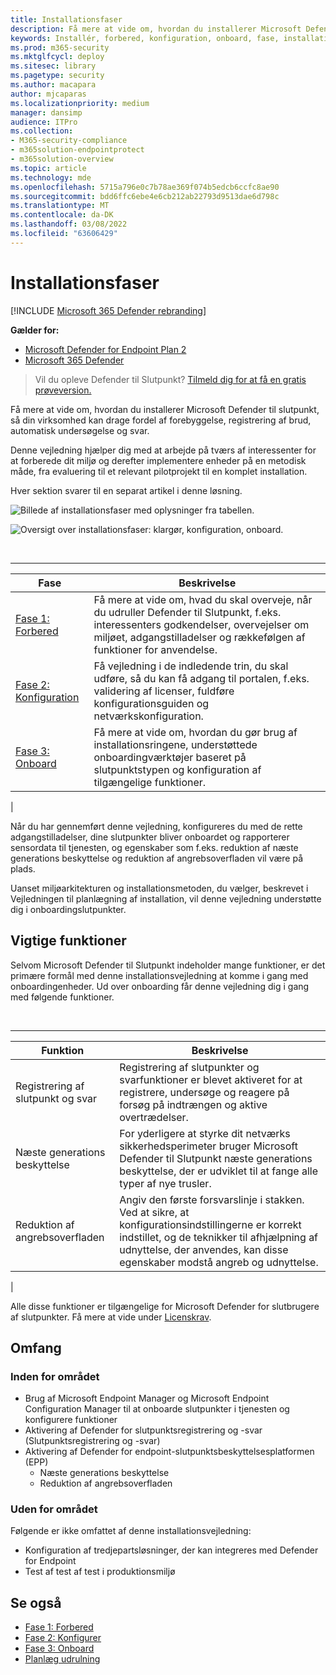 ```yaml
---
title: Installationsfaser
description: Få mere at vide om, hvordan du installerer Microsoft Defender til slutpunkt ved at forberede, konfigurere og onboarde slutpunkter til den pågældende tjeneste
keywords: Installér, forbered, konfiguration, onboard, fase, installation, implementering, indføring, konfiguration
ms.prod: m365-security
ms.mktglfcycl: deploy
ms.sitesec: library
ms.pagetype: security
ms.author: macapara
author: mjcaparas
ms.localizationpriority: medium
manager: dansimp
audience: ITPro
ms.collection:
- M365-security-compliance
- m365solution-endpointprotect
- m365solution-overview
ms.topic: article
ms.technology: mde
ms.openlocfilehash: 5715a796e0c7b78ae369f074b5edcb6ccfc8ae90
ms.sourcegitcommit: bdd6ffc6ebe4e6cb212ab22793d9513dae6d798c
ms.translationtype: MT
ms.contentlocale: da-DK
ms.lasthandoff: 03/08/2022
ms.locfileid: "63606429"
---
```

# <a name="deployment-phases"></a>Installationsfaser

[!INCLUDE [Microsoft 365 Defender rebranding](../../includes/microsoft-defender.md)]

**Gælder for:**
- [Microsoft Defender for Endpoint Plan 2](https://go.microsoft.com/fwlink/p/?linkid=2154037)
- [Microsoft 365 Defender](https://go.microsoft.com/fwlink/?linkid=2118804)

> Vil du opleve Defender til Slutpunkt? [Tilmeld dig for at få en gratis prøveversion.](https://signup.microsoft.com/create-account/signup?products=7f379fee-c4f9-4278-b0a1-e4c8c2fcdf7e&ru=https://aka.ms/MDEp2OpenTrial?ocid=docs-wdatp-assignaccess-abovefoldlink)

Få mere at vide om, hvordan du installerer Microsoft Defender til slutpunkt, så din virksomhed kan drage fordel af forebyggelse, registrering af brud, automatisk undersøgelse og svar.

Denne vejledning hjælper dig med at arbejde på tværs af interessenter for at forberede dit miljø og derefter implementere enheder på en metodisk måde, fra evaluering til et relevant pilotprojekt til en komplet installation.

Hver sektion svarer til en separat artikel i denne løsning.

![Billede af installationsfaser med oplysninger fra tabellen.](images/deployment-guide-phases.png)


![Oversigt over installationsfaser: klargør, konfiguration, onboard.](images/phase-diagrams/deployment-phases.png)

<br>

****

|Fase|Beskrivelse|
|---|---|
|[Fase 1: Forbered](prepare-deployment.md)|Få mere at vide om, hvad du skal overveje, når du udruller Defender til Slutpunkt, f.eks. interessenters godkendelser, overvejelser om miljøet, adgangstilladelser og rækkefølgen af funktioner for anvendelse.|
|[Fase 2: Konfiguration](production-deployment.md)|Få vejledning i de indledende trin, du skal udføre, så du kan få adgang til portalen, f.eks. validering af licenser, fuldføre konfigurationsguiden og netværkskonfiguration.|
|[Fase 3: Onboard](onboarding.md)|Få mere at vide om, hvordan du gør brug af installationsringene, understøttede onboardingværktøjer baseret på slutpunktstypen og konfiguration af tilgængelige funktioner.|
|

Når du har gennemført denne vejledning, konfigureres du med de rette adgangstilladelser, dine slutpunkter bliver onboardet og rapporterer sensordata til tjenesten, og egenskaber som f.eks. reduktion af næste generations beskyttelse og reduktion af angrebsoverfladen vil være på plads.

Uanset miljøarkitekturen og installationsmetoden, du vælger, beskrevet i Vejledningen [](deployment-strategy.md) til planlægning af installation, vil denne vejledning understøtte dig i onboardingslutpunkter.

## <a name="key-capabilities"></a>Vigtige funktioner

Selvom Microsoft Defender til Slutpunkt indeholder mange funktioner, er det primære formål med denne installationsvejledning at komme i gang med onboardingenheder. Ud over onboarding får denne vejledning dig i gang med følgende funktioner.

<br>

****

|Funktion|Beskrivelse|
|---|---|
|Registrering af slutpunkt og svar|Registrering af slutpunkter og svarfunktioner er blevet aktiveret for at registrere, undersøge og reagere på forsøg på indtrængen og aktive overtrædelser.|
|Næste generations beskyttelse|For yderligere at styrke dit netværks sikkerhedsperimeter bruger Microsoft Defender til Slutpunkt næste generations beskyttelse, der er udviklet til at fange alle typer af nye trusler.|
|Reduktion af angrebsoverfladen|Angiv den første forsvarslinje i stakken. Ved at sikre, at konfigurationsindstillingerne er korrekt indstillet, og de teknikker til afhjælpning af udnyttelse, der anvendes, kan disse egenskaber modstå angreb og udnyttelse.|
|

Alle disse funktioner er tilgængelige for Microsoft Defender for slutbrugere af slutpunkter. Få mere at vide under [Licenskrav](minimum-requirements.md#licensing-requirements).

## <a name="scope"></a>Omfang

### <a name="in-scope"></a>Inden for området

- Brug af Microsoft Endpoint Manager og Microsoft Endpoint Configuration Manager til at onboarde slutpunkter i tjenesten og konfigurere funktioner
- Aktivering af Defender for slutpunktsregistrering og -svar (Slutpunktsregistrering og -svar)
- Aktivering af Defender for endpoint-slutpunktsbeskyttelsesplatformen (EPP)
  - Næste generations beskyttelse
  - Reduktion af angrebsoverfladen

### <a name="out-of-scope"></a>Uden for området

Følgende er ikke omfattet af denne installationsvejledning:

- Konfiguration af tredjepartsløsninger, der kan integreres med Defender for Endpoint
- Test af test af test i produktionsmiljø

## <a name="see-also"></a>Se også

- [Fase 1: Forbered](prepare-deployment.md)
- [Fase 2: Konfigurer](production-deployment.md)
- [Fase 3: Onboard](onboarding.md)
- [Planlæg udrulning](deployment-strategy.md)
